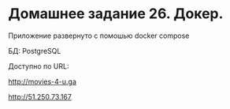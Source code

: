 # Домашнее задание 26. Докер.

Приложение развернуто с  помошью docker compose

БД: PostgreSQL

Доступно по URL:

http://movies-4-u.ga

http://51.250.73.167
